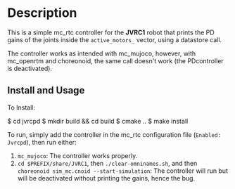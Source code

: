 # Description

This is a simple mc_rtc controller for the **JVRC1** robot that prints the PD gains of the joints inside the `active_motors_` vector, using a datastore call. 

The controller works as intended with mc_mujoco, however, with mc_openrtm and choreonoid, the same call doesn't work (the PDcontroller is deactivated).

## Install and Usage

To Install:

$ cd jvrcpd
$ mkdir build && cd build
$ cmake ..
$ make install

To run, simply add the controller in the mc_rtc configuration file (`Enabled: Jvrcpd`), then run either:

1. `mc_mujoco`: The controller works properly.
2. `cd $PREFIX/share/JVRC1`, then `./clear-omninames.sh`, and then `choreonoid sim_mc.cnoid --start-simulation`: The controller will run but will be deactivated without printing the gains, hence the bug.
